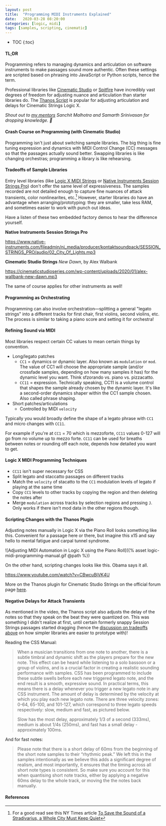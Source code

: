 ```yaml
---
layout: post
title:  "Programming MIDI Instruments Explained"
date:   2020-03-28 08:20:00
categories: [logic, midi]
tags: [samples, scripting, cinematic]
---
```


* TOC
{:toc}


#### TL;DR

Programming refers to managing dynamics and articulation on software instruments to make passages sound more authentic. Often these settings are scripted based on phrasing into JavaScript or Python scripts, hence the term.

Professional libraries like [Cinematic Studio](https://cinematicstudioseries.com) or [Spitfire](https://www.spitfireaudio.com/shop/a-z/bbc-symphony-orchestra/) have incredibly vast degrees of freedom for adjusting nuance and articulation than starter libraries do. The [Thanos Script](https://vi-control.net/community/threads/free-permanent-fix-for-css-legato.71972/) is popular for adjusting articulation and delays for Cinematic Strings Logic X.

*Shout out to [my mentors](/about#my-mentors) Sanchit Malhotra and Samarth Srinivasan for dropping knowledge. 🎤*

#### Crash Course on Programming (with Cinematic Studio) 

Programming isn't just about switching sample libraries. The big thing is fine tuning expression and dynamics with MIDI Control Change (CC) messages so that the passages actually sound better. Swapping libraries is like changing orchestras; programming a library is like rehearsing.

#### Tradeoffs of Sample Libraries

Entry level libraries (like [Logic X MIDI Strings](https://support.apple.com/en-us/HT208461) or [Native Instruments Session Strings Pro](https://www.native-instruments.com/en/products/komplete/cinematic/session-strings-pro/)) don't offer the same level of expressiveness. The samples recorded are not detailed enough to capture fine nuances of attack transients, color nonlinearites, etc.[^1] However, starter libraries do have an advantage when arranging/prototyping: they are smaller, take less RAM, and sometimes easier to work with punch out ideas.

Have a listen of these two embedded factory demos to hear the difference yourself.

**Native Instruments Session Strings Pro** 

https://www.native-instruments.com/fileadmin/ni_media/producer/kontaktsoundpack/SESSION_STRINGS_PRO/audio/02_City_Of_Lights.mp3

**Cinematic Studio Strings** *New Dawn*, by Alex Walbank

https://cinematicstudioseries.com/wp-content/uploads/2020/01/alex-wallbank-new-dawn.mp3

The same of course applies for other instruments as well!

#### Programming as Orchestrating

Programming can also involve orchestration—splitting a general "legato strings" into a different tracks for first chair, first violins, second violins, etc. The process is similar to taking a piano score and setting it for orchestra!

#### Refining Sound via MIDI

Most libraries respect certain CC values to mean certain things by convention.

* Long/legato patches
  * `CC1` = dynamics or dynamic layer. Also known as `modulation` or `mod`. The value of CC1 will choose the appropriate sample (and/or crossfade samples, depending on how many samples it has) for the dynamic level you want. Think sfzorando vs. piano vs. pizzacatto.
  * `CC11` = expression. Technically speaking, CC11 is a volume control that shapes the sample already chosen by the dynamic layer. It's like a second-order dynamics shaper within the CC1 sample chosen. Also called phrase shaping.
* Short patches/articulations 
  * Controlled by MIDI `velocity`

Typically you would broadly define the shape of a legato phrase with `CC1` and micro changes with `CC11`.

For example if you're at `CC1` = 70 which is mezzoforte, `CC11` values 0-127 will go from no volume up to mezzo forte. `CC11` can be used for breaths between notes or rounding off each note, depends how detailed you want to get.

#### Logic X MIDI Programming Techniques

* `CC11` isn't super necessary for CSS
* Split legato and staccatto passages on different tracks
* Match the `velocity` of stacatto to the `CC1` modulation levels of legato if playing at the same time
* Copy `CC1` levels to other tracks by copying the region and then deleting the notes after
* Merge `modulation` across tracks by selection regions and pressing `J`. Only works if there isn't mod data in the other regions though.

#### Scripting Changes with the Thanos Plugin

Adjusting notes manually in Logic X via the Piano Roll looks something like this. Convenient for a passage here or there, but imagine this x15 and say hello to mental fatigue and carpal tunnel syndrome.

![Adjusting MIDI Automation in Logic X using the Piano Roll]({% asset logic-midi-programming-manual.gif @path %})

On the other hand, scripting changes looks like this. Obama says it all.

https://www.youtube.com/watch?v=CBwcuBjVK4U

More on the Thanos plugin for Cinematic Studio Strings on the official forum page [here](https://vi-control.net/community/threads/free-permanent-fix-for-css-legato.71972/).

#### Negative Delays for Attack Transients

As mentioned in the video, the Thanos script also adjusts the delay of the notes so that they speak on the beat they were quantized on. This was something I didn't realize at first, until certain formerly snappy Session Strings passages started dragging (hence the [discussion on tradeoffs above](#tradeoffs-of-sample-libraries) on how simpler libraries are easier to prototype with)!

Reading the CSS Manual:

> When a musician transitions from one note to another, there is a subtle timbral and dynamic shift as the players prepare for the new note. This effect can be heard while listening to a solo bassoon or a group of violins, and is a crucial factor in creating a realistic sounding performance with samples. CSS has been programmed to include these subtle swells before each new triggered legato note, and the end result is a smooth, expressive sound. In practical terms, this means there is a delay whenever you trigger a new legato note in any CSS instrument. The amount of delay is determined by the velocity at which you play each new legato note. There are three velocity zones: 0-64, 65-100, and 101-127, which correspond to three legato speeds respectively: slow, medium and fast, as pictured below.
>
> Slow has the most delay, approximately 1/3 of a second (333ms), medium is about 1/4s (250ms), and fast has a small delay - approximately 100ms. 

And for fast notes:

> Please note that there is a short delay of 60ms from the beginning of the short note samples to their “rhythmic peak.” We left this in the samples intentionally as we believe this adds a significant degree of realism, and most importantly, it ensures that the timing across all short note types is consistent. So make sure you account for this when quantising short note tracks, either by applying a negative 60ms delay to the whole track, or moving the the notes back manually. 

#### References

[^1]: For a good read see this NY Times article [To Save the Sound of a Stradivarius, a Whole City Must Keep Quiet](https://www.nytimes.com/2019/01/17/arts/music/stradivarius-sound-bank-recording-cremona.html)